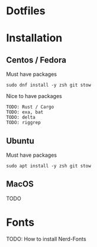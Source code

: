 # Dotfiles

# Installation

## Centos / Fedora

Must have packages
```
sudo dnf install -y zsh git stow
```

Nice to have packages
```
TODO: Rust / Cargo
TODO: exa, bat
TODO: delta
TODO: riggrep
```

## Ubuntu

Must have packages
```
sudo apt install -y zsh git stow
```

## MacOS

TODO

# Fonts

TODO: How to install Nerd-Fonts
